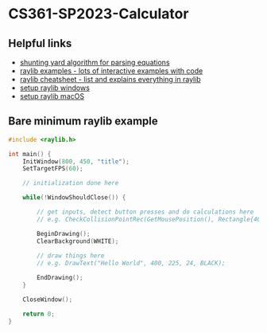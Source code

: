 # CS361-SP2023-Calculator

<!--
    Markdown guide https://www.markdownguide.org/basic-syntax/
-->

## Helpful links
- [shunting yard algorithm for parsing equations](https://en.wikipedia.org/wiki/Shunting_yard_algorithm)
- [raylib examples - lots of interactive examples with code](https://www.raylib.com/examples.html)
- [raylib cheatsheet - list and explains everything in raylib](https://www.raylib.com/cheatsheet/cheatsheet.html)
- [setup raylib windows](https://github.com/raysan5/raylib/wiki/Working-on-Windows)
- [setup raylib macOS](https://github.com/raysan5/raylib/wiki/Working-on-macOS)

## Bare minimum raylib example
```cpp
#include <raylib.h>

int main() {
    InitWindow(800, 450, "title");
    SetTargetFPS(60);

    // initialization done here

    while(!WindowShouldClose()) {

        // get inputs, detect button presses and do calculations here
        // e.g. CheckCollisionPointRec(GetMousePosition(), Rectangle{400,225,100,24});

        BeginDrawing();
        ClearBackground(WHITE);
        
        // draw things here
        // e.g. DrawText("Hello World", 400, 225, 24, BLACK);

        EndDrawing();
    }

    CloseWindow();

    return 0;
}
```
